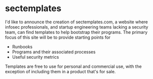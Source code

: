 # sectemplates

I'd like to announce the creation of sectemplates.com, a website where infosec professionals, and startup engineering teams lacking a security team, can find templates to help bootstrap their programs. The primary focus of this site will be to provide starting points for

- Runbooks
- Programs and their associated processes
- Useful security metrics

Templates are free to use for personal and commercial use, with the exception of including them in a product that's for sale.
